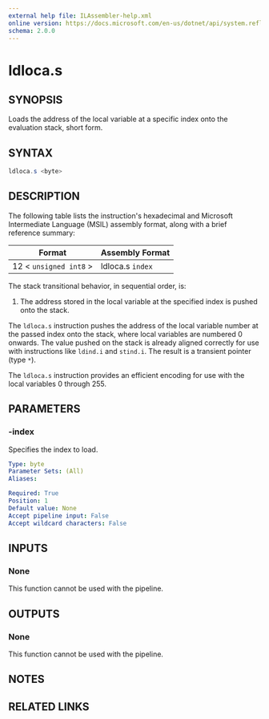 ```yaml
---
external help file: ILAssembler-help.xml
online version: https://docs.microsoft.com/en-us/dotnet/api/system.reflection.emit.opcodes.ldloca_s
schema: 2.0.0
---
```


# ldloca.s

## SYNOPSIS

Loads the address of the local variable at a specific index onto the evaluation stack, short form.

## SYNTAX

```powershell
ldloca.s <byte>
```

## DESCRIPTION

The following table lists the instruction's hexadecimal and Microsoft Intermediate Language (MSIL) assembly format, along with a brief reference summary:

| Format                 | Assembly Format  |
| ---------------------- | ---------------- |
| 12 < `unsigned int8` > | ldloca.s `index` |

 The stack transitional behavior, in sequential order, is:

1.  The address stored in the local variable at the specified index is pushed onto the stack.

 The `ldloca.s` instruction pushes the address of the local variable number at the passed index onto the stack, where local variables are numbered 0 onwards. The value pushed on the stack is already aligned correctly for use with instructions like `ldind.i` and `stind.i`. The result is a transient pointer (type `*`).

 The `ldloca.s` instruction provides an efficient encoding for use with the local variables 0 through 255.

## PARAMETERS

### -index

Specifies the index to load.

```yaml
Type: byte
Parameter Sets: (All)
Aliases:

Required: True
Position: 1
Default value: None
Accept pipeline input: False
Accept wildcard characters: False
```

## INPUTS

### None

This function cannot be used with the pipeline.

## OUTPUTS

### None

This function cannot be used with the pipeline.

## NOTES

## RELATED LINKS
